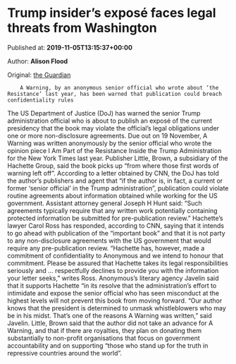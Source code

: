 
# Trump insider’s exposé faces legal threats from Washington

Published at: **2019-11-05T13:15:37+00:00**

Author: **Alison Flood**

Original: [the Guardian](https://www.theguardian.com/books/2019/nov/05/trump-insider-expose-legal-threats-a-warning-anonymous)


        A Warning, by an anonymous senior official who wrote about ‘the Resistance’ last year, has been warned that publication could breach confidentiality rules
      
The US Department of Justice (DoJ) has warned the senior Trump administration official who is about to publish an exposé of the current presidency that the book may violate the official’s legal obligations under one or more non-disclosure agreements.
Due out on 19 November, A Warning was written anonymously by the senior official who wrote the opinion piece I Am Part of the Resistance Inside the Trump Administration for the New York Times last year. Publisher Little, Brown, a subsidiary of the Hachette Group, said the book picks up “from where those first words of warning left off”.
According to a letter obtained by CNN, the DoJ has told the author’s publishers and agent that “if the author is, in fact, a current or former ‘senior official’ in the Trump administration”, publication could violate routine agreements about information obtained while working for the US government. Assistant attorney general Joseph H Hunt said: “Such agreements typically require that any written work potentially containing protected information be submitted for pre-publication review.”
Hachette’s lawyer Carol Ross has responded, according to CNN, saying that it intends to go ahead with publication of the “important book” and that it is not party to any non-disclosure agreements with the US government that would require any pre-publication review.
“Hachette has, however, made a commitment of confidentiality to Anonymous and we intend to honour that commitment. Please be assured that Hachette takes its legal responsibilities seriously and … respectfully declines to provide you with the information your letter seeks,” writes Ross.
Anonymous’s literary agency Javelin said that it supports Hachette “in its resolve that the administration’s effort to intimidate and expose the senior official who has seen misconduct at the highest levels will not prevent this book from moving forward.
“Our author knows that the president is determined to unmask whistleblowers who may be in his midst. That’s one of the reasons A Warning was written,” said Javelin.
Little, Brown said that the author did not take an advance for A Warning, and that if there are royalties, they plan on donating them substantially to non-profit organisations that focus on government accountability and on supporting “those who stand up for the truth in repressive countries around the world”.
